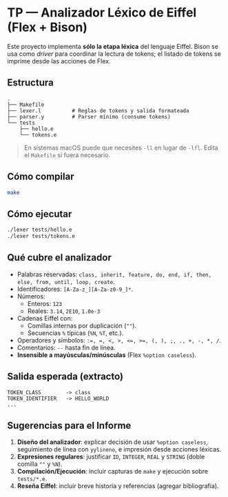 # TP — Analizador Léxico de Eiffel (Flex + Bison)

Este proyecto implementa **sólo la etapa léxica** del lenguaje Eiffel. Bison se usa como *driver* para coordinar la lectura de tokens; el listado de tokens se imprime desde las acciones de Flex.

## Estructura
```
.
├── Makefile
├── lexer.l          # Reglas de tokens y salida formateada
├── parser.y         # Parser mínimo (consume tokens)
└── tests
    ├── hello.e
    └── tokens.e
```
> En sistemas macOS puede que necesites `-ll` en lugar de `-lfl`. Edita el `Makefile` si fuera necesario.

## Cómo compilar
```bash
make
```

## Cómo ejecutar
```bash
./lexer tests/hello.e
./lexer tests/tokens.e
```

## Qué cubre el analizador
- Palabras reservadas: `class, inherit, feature, do, end, if, then, else, from, until, loop, create`.
- Identificadores: `[A-Za-z_][A-Za-z0-9_]*`.
- Números:
  - Enteros: `123`
  - Reales: `3.14`, `2E10`, `1.0e-3`
- Cadenas Eiffel con:
  - Comillas internas por duplicación (`""`).
  - Secuencias `%` típicas (`%N`, `%T`, etc.).
- Operadores y símbolos: `:=, =, <, >, <=, >=, (, ), ;, ., +, -, *, /`.
- Comentarios: `--` hasta fin de línea.
- **Insensible a mayúsculas/minúsculas** (Flex `%option caseless`).

## Salida esperada (extracto)
```
TOKEN_CLASS        -> class
TOKEN_IDENTIFIER   -> HELLO_WORLD
...
```

## Sugerencias para el Informe
1. **Diseño del analizador**: explicar decisión de usar `%option caseless`, seguimiento de línea con `yylineno`, e impresión desde acciones léxicas.
2. **Expresiones regulares**: justificar `ID`, `INTEGER`, `REAL` y `STRING` (doble comilla `""` y `%N`).
3. **Compilación/Ejecución**: incluir capturas de `make` y ejecución sobre `tests/*.e`.
4. **Reseña Eiffel**: incluir breve historia y referencias (agregar bibliografía).
